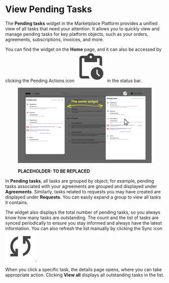 # View Pending Tasks

The **Pending tasks** widget in the Marketplace Platform provides a unified view of all tasks that need your attention. It allows you to quickly view and manage pending tasks for key platform objects, such as your orders, agreements, subscriptions, invoices, and more.&#x20;

You can find the widget on the **Home** page, and it can also be accessed by clicking the Pending Actions icon <img src="../../../.gitbook/assets/pending_actions_24dp_434343_FILL0_wght400_GRAD0_opsz24.png" alt="" data-size="line"> in the status bar.

<figure><img src="../../../.gitbook/assets/image (1159).png" alt=""><figcaption><p><strong>PLACEHOLDER: TO BE REPLACED</strong></p></figcaption></figure>

In **Pending tasks**, all tasks are grouped by object; for example, pending tasks associated with your agreements are grouped and displayed under **Agreements**. Similarly, tasks related to requests you may have created are displayed under **Requests**. You can easily expand a group to view all tasks it contains.&#x20;

The widget also displays the total number of pending tasks, so you always know how many tasks are outstanding. The count and the list of tasks are synced periodically to ensure you stay informed and always have the latest information. You can also refresh the list manually by clicking the Sync icon <img src="../../../.gitbook/assets/sync_24dp_434343_FILL0_wght400_GRAD0_opsz24.png" alt="" data-size="line">.

When you click a specific task, the details page opens, where you can take appropriate action. Clicking **View all** displays all outstanding tasks in the list.&#x20;
